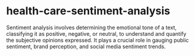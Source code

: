 # health-care-sentiment-analysis
Sentiment analysis involves determining the emotional tone of a text, classifying it as positive, negative, or neutral, to understand and quantify the subjective opinions expressed. It plays a crucial role in gauging public sentiment, brand perception, and social media sentiment trends.
